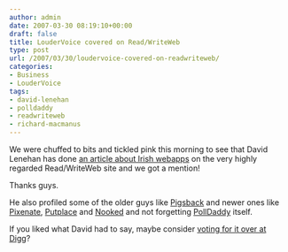 ```yaml
---
author: admin
date: 2007-03-30 08:19:10+00:00
draft: false
title: LouderVoice covered on Read/WriteWeb
type: post
url: /2007/03/30/loudervoice-covered-on-readwriteweb/
categories:
- Business
- LouderVoice
tags:
- david-lenehan
- polldaddy
- readwriteweb
- richard-macmanus
---
```


We were chuffed to bits and tickled pink this morning to see that David Lenehan has done [an article about Irish webapps](http://www.readwriteweb.com/archives/top_irish_web_apps.php) on the very highly regarded Read/WriteWeb site and we got a mention!

Thanks guys.

He also profiled some of the older guys like [Pigsback](http://www.pigsback.com/) and newer ones like [Pixenate](http://www.pixenate.com/), [Putplace](http://www.putplace.com) and [Nooked](http://www.nooked.com/) and not forgetting [PollDaddy](http://www.polldaddy.com/) itself.

If you liked what David had to say, maybe consider [voting for it over at Digg](http://digg.com/tech_news/Top_Irish_Web_Apps_on_Read_WriteWeb)?

